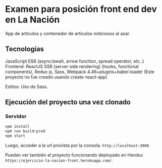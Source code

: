 # Examen para posición front end dev en La Nación

App de artículos y contenedor de artículos noticiosos al azar. 

## Tecnologías 

JavaScript ES6 (async/await, arrow function, spread operator, etc..)
Frontend: ReactJS SSR (server side rendering) (hooks, functional components), Redux js, Sass, Webpack 4.46+plugins+babel loader (Este proyecto no fue creado usando create-react-app)

Estilos:
Uso de Sass.

## Ejecución del proyecto una vez clonado

### Servidor

```bash
npm install
npm run build:prod
npm start
```

Luego, acceder a la url provista por la consola. `http://localhost:3000`.

Pueden ver también el proyecto funcionando deployado en Heroku:
`https://ejercicio-la-nacion-front.herokuapp.com/`.
